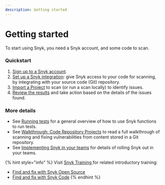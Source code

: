 ```yaml
---
description: Getting started
---
```


# Getting started

To start using Snyk, you need a Snyk account, and some code to scan.

### Quickstart

1. [Sign up to a Snyk account](create-a-snyk-account.md).
2. [Set up a Snyk integration](set-up-an-integration.md): give Snyk access to your code for scanning, by integrating with your source code (Git) repository.
3. [Import a Project](import-a-project.md) to scan (or run a scan locally) to identify issues.
4. [Review the results](view-snyk-scan-results.md) and take action based on the details of the issues found.

### More details

* See [Running tests](../introducing-snyk/snyks-core-concepts/running-tests.md) for a general overview of how to use Snyk functions to run tests.
* See [Walkthrough: Code Repository Projects](walkthrough-code-repository-projects/) to read a full walkthrough of scanning and fixing vulnerabilities from content stored in a Git repository.
* See [Implementing Snyk in your teams](implementing-snyk-in-your-teams.md) for details of rolling Snyk out in your teams.

{% hint style="info" %}
Visit [Snyk Training ](https://training.snyk.io/)for related introductory training:&#x20;

* [Find and fix with Snyk Open Source](https://training.snyk.io/learning-paths/find-and-fix-with-snyk-open-source)
* [Find and fix with Snyk Code](https://training.snyk.io/learning-paths/find-code-path)
{% endhint %}
